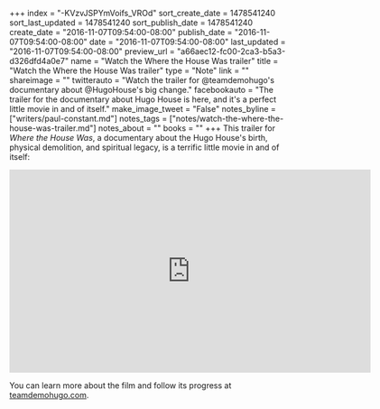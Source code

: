 +++
index = "-KVzvJSPYmVoifs_VROd"
sort_create_date = 1478541240
sort_last_updated = 1478541240
sort_publish_date = 1478541240
create_date = "2016-11-07T09:54:00-08:00"
publish_date = "2016-11-07T09:54:00-08:00"
date = "2016-11-07T09:54:00-08:00"
last_updated = "2016-11-07T09:54:00-08:00"
preview_url = "a66aec12-fc00-2ca3-b5a3-d326dfd4a0e7"
name = "Watch the Where the House Was trailer"
title = "Watch the Where the House Was trailer"
type = "Note"
link = ""
shareimage = ""
twitterauto = "Watch the trailer for @teamdemohugo's documentary about @HugoHouse's big change."
facebookauto = "The trailer for the documentary about Hugo House is here, and it's a perfect little movie in and of itself."
make_image_tweet = "False"
notes_byline = ["writers/paul-constant.md"]
notes_tags = ["notes/watch-the-where-the-house-was-trailer.md"]
notes_about = ""
books = ""
+++
This trailer for *Where the House Was*, a documentary about the Hugo House's birth, physical demolition, and spiritual legacy, is a terrific little movie in and of itself:

<iframe src="https://player.vimeo.com/video/184792357" width="640" height="360" frameborder="0" webkitallowfullscreen mozallowfullscreen allowfullscreen></iframe>

You can learn more about the film and follow its progress at [teamdemohugo.com](http://www.teamdemohugo.com/).